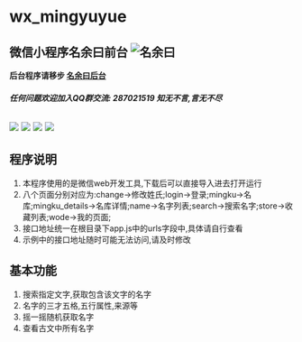 # wx_mingyuyue
## 微信小程序名余曰前台 ![名余曰](https://ws3.sinaimg.cn/large/006tKfTcgy1fhjge4gnnij308y08y0tb.jpg)
**后台程序请移步 [名余曰后台](https://github.com/cuiwang/mingyuyue)**

##### 任何问题欢迎加入QQ群交流: **287021519** 知无不言,言无不尽
![](https://ws4.sinaimg.cn/large/006tKfTcgy1fhjh4qwhcoj30yi1pchdu.jpg)
![](https://ws1.sinaimg.cn/large/006tKfTcgy1fhjh54nvp9j30yi1pcn1k.jpg)
![](https://ws1.sinaimg.cn/large/006tKfTcgy1fhjh5bympnj30yi1pcte9.jpg)
![](https://ws3.sinaimg.cn/large/006tKfTcgy1fhjh5jfruuj30yi1pcnpd.jpg)
-------
## 程序说明
1. 本程序使用的是微信web开发工具,下载后可以直接导入进去打开运行
2. 八个页面分别对应为:change->修改姓氏;login->登录;mingku->名库;mingku_details->名库详情;name->名字列表;search->搜索名字;store->收藏列表;wode->我的页面;
3. 接口地址统一在根目录下app.js中的urls字段中,具体请自行查看
4. 示例中的接口地址随时可能无法访问,请及时修改

## 基本功能
1. 搜索指定文字,获取包含该文字的名字
2. 名字的三才五格,五行属性,来源等
3. 摇一摇随机获取名字
4. 查看古文中所有名字




